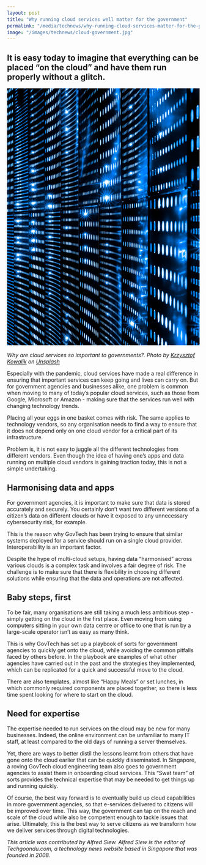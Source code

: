```yaml
---
layout: post
title: "Why running cloud services well matter for the government"
permalink: "/media/technews/why-running-cloud-services-matter-for-the-government"
image: "/images/technews/cloud-government.jpg"
---
```


It is easy today to imagine that everything can be placed “on the cloud” and have them run properly without a glitch.
---

![Powered by the cloud](/images/technews/cloud-government.jpg)

*Why are cloud services so important to governments?. Photo by <a href="https://unsplash.com/@kowalikus?utm_source=unsplash&utm_medium=referral&utm_content=creditCopyText">Krzysztof Kowalik</a> on <a href="https://unsplash.com/s/photos/servers?utm_source=unsplash&utm_medium=referral&utm_content=creditCopyText">Unsplash</a>*

Especially with the pandemic, cloud services have made a real difference in ensuring that important services can keep going and lives can carry on.
But for government agencies and businesses alike, one problem is common when moving to many of today’s popular cloud services, such as those from Google, Microsoft or Amazon - making sure that the services run well with changing technology trends.

Placing all your eggs in one basket comes with risk. The same applies to technology vendors, so any organisation needs to find a way to ensure that it does not depend only on one cloud vendor for a critical part of its infrastructure.

Problem is, it is not easy to juggle all the different technologies from different vendors. Even though the idea of having one’s apps and data running on multiple cloud vendors is gaining traction today, this is not a simple undertaking.

## **Harmonising data and apps**

For government agencies, it is important to make sure that data is stored accurately and securely. You certainly don’t want two different versions of a citizen’s data on different clouds or have it exposed to any unnecessary cybersecurity risk, for example.

This is the reason why GovTech has been trying to ensure that similar systems deployed for a service should run on a single cloud provider. Interoperability is an important factor.

Despite the hype of multi-cloud setups, having data “harmonised” across various clouds is a complex task and involves a fair degree of risk. The challenge is to make sure that there is flexibility in choosing different solutions while ensuring that the data and operations are not affected.

## **Baby steps, first**

To be fair, many organisations are still taking a much less ambitious step - simply getting on the cloud in the first place. Even moving from using computers sitting in your own data centre or office to one that is run by a large-scale operator isn’t as easy as many think.

This is why GovTech has set up a playbook of sorts for government agencies to quickly get onto the cloud, while avoiding the common pitfalls faced by others before.
In the playbook are examples of what other agencies have carried out in the past and the strategies they implemented, which can be replicated for a quick and successful move to the cloud.

There are also templates, almost like “Happy Meals” or set lunches, in which commonly required components are placed together, so there is less time spent looking for where to start on the cloud.

## **Need for expertise**

The expertise needed to run services on the cloud may be new for many businesses. Indeed, the online environment can be unfamiliar to many IT staff, at least compared to the old days of running a server themselves.

Yet, there are ways to better distil the lessons learnt from others that have gone onto the cloud earlier that can be quickly disseminated.
In Singapore, a roving GovTech cloud engineering team also goes to government agencies to assist them in onboarding cloud services. This “Swat team” of sorts provides the technical expertise that may be needed to get things up and running quickly.

Of course, the best way forward is to eventually build up cloud capabilities in more government agencies, so that e-services delivered to citizens will be improved over time.
This way, the government can tap on the reach and scale of the cloud while also be competent enough to tackle issues that arise. Ultimately, this is the best way to serve citizens as we transform how we deliver services through digital technologies.


*This article was contributed by Alfred Siew. Alfred Siew is the editor of Techgoondu.com, a technology news website based in Singapore that was founded in 2008.*
